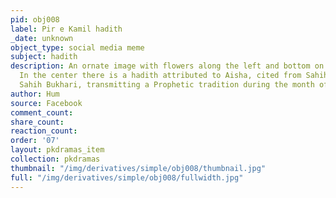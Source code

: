 ```yaml
---
pid: obj008
label: Pir e Kamil hadith
_date: unknown
object_type: social media meme
subject: hadith
description: An ornate image with flowers along the left and bottom on green background.
  In the center there is a hadith attributed to Aisha, cited from Sahih Muslim and
  Sahih Bukhari, transmitting a Prophetic tradition during the month of Ramadan.
author: Hum
source: Facebook
comment_count:
share_count:
reaction_count:
order: '07'
layout: pkdramas_item
collection: pkdramas
thumbnail: "/img/derivatives/simple/obj008/thumbnail.jpg"
full: "/img/derivatives/simple/obj008/fullwidth.jpg"
---
```

